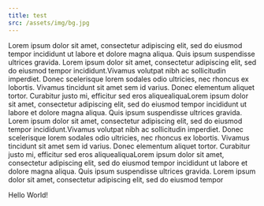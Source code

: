 ```yaml
---
title: test
src: /assets/img/bg.jpg
---
```


Lorem ipsum dolor sit amet, consectetur adipiscing elit, sed do eiusmod tempor incididunt ut labore et dolore magna aliqua. Quis ipsum suspendisse ultrices gravida. Lorem ipsum dolor sit amet, consectetur adipiscing elit, sed do eiusmod tempor incididunt.Vivamus volutpat nibh ac sollicitudin imperdiet. Donec scelerisque lorem sodales odio ultricies, nec rhoncus ex lobortis. Vivamus tincidunt sit amet sem id varius. Donec elementum aliquet tortor. Curabitur justo mi, efficitur sed eros aliquealiquaLorem ipsum dolor sit amet, consectetur adipiscing elit, sed do eiusmod tempor incididunt ut labore et dolore magna aliqua. Quis ipsum suspendisse ultrices gravida. Lorem ipsum dolor sit amet, consectetur adipiscing elit, sed do eiusmod tempor incididunt.Vivamus volutpat nibh ac sollicitudin imperdiet. Donec scelerisque lorem sodales odio ultricies, nec rhoncus ex lobortis. Vivamus tincidunt sit amet sem id varius. Donec elementum aliquet tortor. Curabitur justo mi, efficitur sed eros aliquealiquaLorem ipsum dolor sit amet, consectetur adipiscing elit, sed do eiusmod tempor incididunt ut labore et dolore magna aliqua. Quis ipsum suspendisse ultrices gravida. Lorem ipsum dolor sit amet, consectetur adipiscing elit, sed do eiusmod tempor 

Hello World!